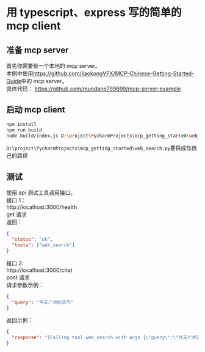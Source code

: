 # 用 typescript、express 写的简单的 mcp client

## 准备 mcp server

首先你需要有一个本地的 mcp server。  
本例中使用<https://github.com/liaokongVFX/MCP-Chinese-Getting-Started-Guide>中的 mcp server。  
具体代码：
<https://github.com/mundane799699/mcp-server-example>

## 启动 mcp client

```bash
npm install
npm run build
node build/index.js D:\project\PycharmProjects\mcp_getting_started\web_search.py
```

`D:\project\PycharmProjects\mcp_getting_started\web_search.py`要换成你自己的路径

## 测试

使用 api 测试工具调用接口。  
接口 1：  
http://localhost:3000/health  
get 请求  
返回：

```json
{
  "status": "ok",
  "tools": ["web_search"]
}
```

接口 2:  
http://localhost:3000/chat  
post 请求  
请求参数示例：

```json
{
  "query": "今天广州的天气"
}
```

返回示例：

```json
{
  "response": "[Calling tool web_search with args {\"query\":\"今天广州天气\"}]\n今天（2025年6月18日）广州的天气情况如下：\n\n- **当前天气**：阴，气温27.3°C，南风1级，湿度94%，空气质量良好（指数18）。\n- **夜间预报**：雷阵雨，最低气温25°C，无持续风向<3级。\n\n**未来7天天气预报**：\n- **6月19日**：白天雷阵雨（33°C，南风3-4级），夜间多云（26°C）。\n- **6月20-24日**：以多云为主，白天最高气温34°C，夜间最低26°C，风力较小。\n\n近期天气较闷热，建议注意防暑降温，夜间有雨时出行记得携带雨具。"
}
```

